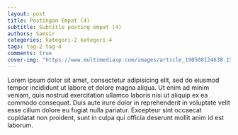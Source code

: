 ```yaml
---  
layout: post
title: Postingan Empat (4)
subtitle: Subtitle posting empat (4)
authors: Samsir
categories: kategori-2 kategori-4
tags: tag-2 tag-4
comments: true
cover-img: "https://www.multimediaxp.com/images/article_190508124638.1557333998.jpg"
---  
```

  
Lorem ipsum dolor sit amet, consectetur adipisicing elit, sed do eiusmod tempor incididunt ut labore et dolore magna aliqua. Ut enim ad minim veniam, quis nostrud exercitation ullamco laboris nisi ut aliquip ex ea commodo consequat. Duis aute irure dolor in reprehenderit in voluptate velit esse cillum dolore eu fugiat nulla pariatur. Excepteur sint occaecat cupidatat non proident, sunt in culpa qui officia deserunt mollit anim id est laborum.
